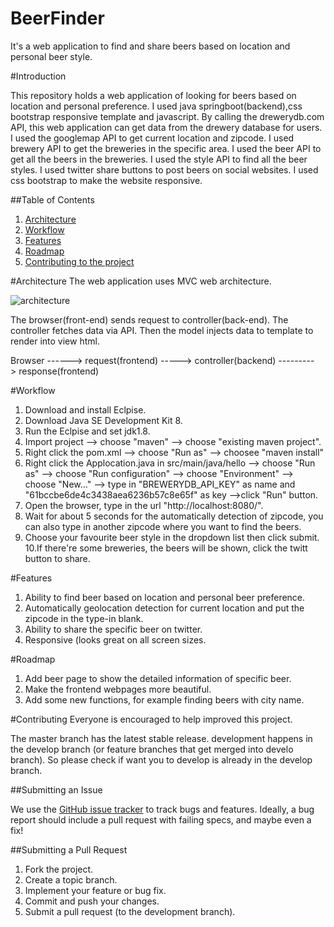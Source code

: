 # BeerFinder
It's a web application to find and share beers based on location and personal beer style.


#Introduction

This repository holds a web application of looking for beers based on location and personal preference. I used java springboot(backend),css bootstrap responsive template and javascript.
By calling the drewerydb.com API, this web application can get data from the drewery database for users. I used the googlemap API to get current location and zipcode. I used brewery API to get the breweries in the specific area. I used the beer API to get all the beers in the breweries. I used the style API to find all the beer styles.
I used twitter share buttons to post beers on social websites.
I used css bootstrap to make the website responsive.


##Table of Contents

1. [Architecture](#architecture)
2. [Workflow](#workflow)
3. [Features](#features)
4. [Roadmap](#roadmap)
5. [Contributing to the project](#contributing)


#Architecture
The web application uses MVC web architecture.

![architecture](/docs/architecture.png)

The browser(front-end) sends request to controller(back-end). The controller fetches data via API. Then the model injects data to template to render into view html.

   Browser ------> request(frontend) ----->   controller(backend) ---------> response(frontend)
                                              
                                                                             
                                                                             

#Workflow
1. Download and install Eclpise.
2. Download Java SE Development Kit 8.
3. Run the Eclpise and set jdk1.8.
4. Import project --> choose "maven" --> choose "existing maven project".
5. Right click the pom.xml --> choose "Run as" --> choosee "maven install"
6. Right click the Applocation.java in src/main/java/hello --> choose "Run as" --> choose "Run configuration" --> choose          "Environment" --> choose "New..." --> type in "BREWERYDB_API_KEY" as name and "61bccbe6de4c3438aea6236b57c8e65f" as key        -->click "Run" button.
7. Open the browser, type in the url "http://localhost:8080/".
8. Wait for about 5 seconds for the automatically detection of zipcode, you can also type in another zipcode where you want to    find the beers.
9. Choose your favourite beer style in the dropdown list then click submit.
10.If there're some breweries, the beers will be shown, click the twitt button to share.





#Features

1. Ability to find beer based on location and personal beer preference.
2. Automatically geolocation detection for current location and put the zipcode in the type-in blank.
3. Ability to share the specific beer on twitter.
4. Responsive (looks great on all screen sizes.


#Roadmap

1. Add beer page to show the detailed information of specific beer.
2. Make the frontend webpages more beautiful.
3. Add some new functions, for example finding beers with city name.

#Contributing
Everyone is encouraged to help improved this project.

The master branch has the latest stable release. development happens in the develop branch (or feature branches that get merged into develo branch). So please check if want you to develop is already in the develop branch.



##Submitting an Issue

We use the [GitHub issue tracker](https://github.com/MassaLx/BeerFinder/issues) to track bugs and features. Ideally, a bug report should include a pull request with failing specs, and maybe even a fix!

##Submitting a Pull Request

1. Fork the project.
2. Create a topic branch.
3. Implement your feature or bug fix.
4. Commit and push your changes.
5. Submit a pull request (to the development branch).
